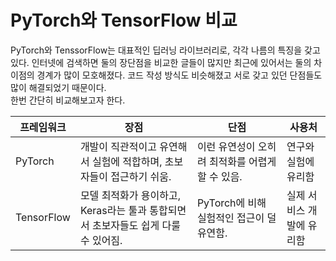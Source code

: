 # PyTorch와 TensorFlow 비교
PyTorch와 TenssorFlow는 대표적인 딥러닝 라이브러리로, 각각 나름의 특징을 갖고 있다. 인터넷에 검색하면 둘의 장단점을 비교한 글들이 많지만 최근에 있어서는 둘의 차이점의 경계가 많이 모호해졌다. 코드 작성 방식도 비슷해졌고 서로 갖고 있던 단점들도 많이 해결되었기 때문이다.  
한번 간단히 비교해보고자 한다.


| 프레임워크   | 장점                                                                 | 단점                                           | 사용처              |
|--------------|----------------------------------------------------------------------|------------------------------------------------|---------------------|
| PyTorch      | 개발이 직관적이고 유연해서 실험에 적합하며, 초보자들이 접근하기 쉬움. | 이런 유연성이 오히려 최적화를 어렵게 할 수 있음. | 연구와 실험에 유리함 |
| TensorFlow   | 모델 최적화가 용이하고, Keras라는 툴과 통합되면서 초보자들도 쉽게 다룰 수 있어짐. | PyTorch에 비해 실험적인 접근이 덜 유연함.        | 실제 서비스 개발에 유리함 |
